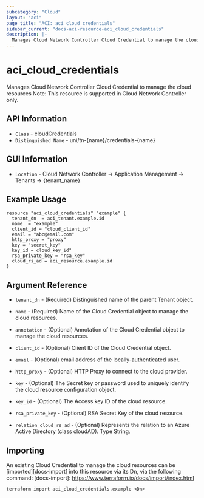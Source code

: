 ```yaml
---
subcategory: "Cloud"
layout: "aci"
page_title: "ACI: aci_cloud_credentials"
sidebar_current: "docs-aci-resource-aci_cloud_credentials"
description: |-
  Manages Cloud Network Controller Cloud Credential to manage the cloud resources
---
```


# aci_cloud_credentials #

Manages Cloud Network Controller Cloud Credential to manage the cloud resources
Note: This resource is supported in Cloud Network Controller only.

## API Information ##

* `Class` - cloudCredentials
* `Distinguished Name` - uni/tn-{name}/credentials-{name}

## GUI Information ##

* `Location` - Cloud Network Controller -> Application Management -> Tenants  -> {tenant_name}


## Example Usage ##

```hcl
resource "aci_cloud_credentials" "example" {
  tenant_dn  = aci_tenant.example.id
  name  = "example"
  client_id = "cloud_client_id"
  email = "abc@email.com"
  http_proxy = "proxy"
  key = "secret_key"
  key_id = cloud_key_id"
  rsa_private_key = "rsa_key"
  cloud_rs_ad = aci_resource.example.id
}
```

## Argument Reference ##

* `tenant_dn` - (Required) Distinguished name of the parent Tenant object.
* `name` - (Required) Name of the Cloud Credential object to manage the cloud resources.
* `annotation` - (Optional) Annotation of the Cloud Credential object to manage the cloud resources.
* `client_id` - (Optional) Client ID of the Cloud Credential object.
* `email` - (Optional) email address of the locally-authenticated user.
* `http_proxy` - (Optional) HTTP Proxy to connect to the cloud provider. 
* `key` - (Optional) The Secret key or password used to uniquely identify the cloud resource configuration object.
* `key_id` - (Optional) The Access key ID of the cloud resource.
* `rsa_private_key` - (Optional)  RSA Secret Key of the cloud resource.

* `relation_cloud_rs_ad` - (Optional) Represents the relation to an Azure Active Directory (class cloudAD). Type String.



## Importing ##

An existing Cloud Credential to manage the cloud resources can be [imported][docs-import] into this resource via its Dn, via the following command:
[docs-import]: https://www.terraform.io/docs/import/index.html


```
terraform import aci_cloud_credentials.example <Dn>
```